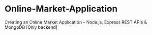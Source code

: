# Online-Market-Application
Creating an Online Market Application – Node.js, Express REST APIs &amp; MongoDB [Only backend]
